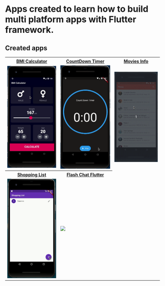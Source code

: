 # Apps created to learn how to build multi platform apps with Flutter framework.

## Created apps

<table>
  <tr>
    <th><a href = "/bmi_calculator">BMI Calculator</a></th>
    <th><a href = "/countdown_timer">CountDown Timer</a></th>
    <th><a href = "/movies">Movies Info</a></th>
    
  </tr>
  <tr>
    <td><img src="/demos/demo_1.gif" height=60%></td>
    <td><img src="/demos/demo_2.gif" height=60%></td>
    <td><img src="/demos/demo_3.gif" height=60%></td>
  </tr>
  
  <tr>
    <th><a href = "/shopping_list">Shopping List</a></th>
    <th><a href = "/flash-chat-flutter">Flash Chat Flutter</a></th>
  </tr>
  <tr>
    <td><img src="/demos/demo_4.gif" height=70%></td>
    <td><img src="https://github.com/londonappbrewery/Images/blob/master/flash_chat_flutter_demo.gif" height=70%></td>
  </tr>
 </table>
